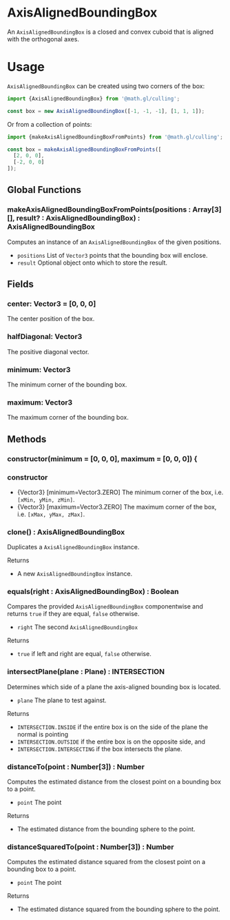 # AxisAlignedBoundingBox

An `AxisAlignedBoundingBox` is a closed and convex cuboid that is aligned with the orthogonal axes.

# Usage

`AxisAlignedBoundingBox` can be created using two corners of the box:

```js
import {AxisAlignedBoundingBox} from '@math.gl/culling';

const box = new AxisAlignedBoundingBox([-1, -1, -1], [1, 1, 1]);
```

Or from a collection of points:

```js
import {makeAxisAlignedBoundingBoxFromPoints} from '@math.gl/culling';

const box = makeAxisAlignedBoundingBoxFromPoints([
  [2, 0, 0],
  [-2, 0, 0]
]);
```

## Global Functions

### makeAxisAlignedBoundingBoxFromPoints(positions : Array[3][], result? : AxisAlignedBoundingBox) : AxisAlignedBoundingBox

Computes an instance of an `AxisAlignedBoundingBox` of the given positions.

- `positions` List of `Vector3` points that the bounding box will enclose.
- `result` Optional object onto which to store the result.

## Fields

### center: Vector3 = [0, 0, 0]

The center position of the box.

### halfDiagonal: Vector3

The positive diagonal vector.

### minimum: Vector3

The minimum corner of the bounding box.

### maximum: Vector3

The maximum corner of the bounding box.

## Methods

### constructor(minimum = [0, 0, 0], maximum = [0, 0, 0]) {

### constructor

- {Vector3} [minimum=Vector3.ZERO] The minimum corner of the box, i.e. `[xMin, yMin, zMin]`.
- {Vector3} [maximum=Vector3.ZERO] The maximum corner of the box, i.e. `[xMax, yMax, zMax]`.

### clone() : AxisAlignedBoundingBox

Duplicates a `AxisAlignedBoundingBox` instance.

Returns

- A new `AxisAlignedBoundingBox` instance.

### equals(right : AxisAlignedBoundingBox) : Boolean

Compares the provided `AxisAlignedBoundingBox` componentwise and returns `true` if they are equal, `false` otherwise.

- `right` The second `AxisAlignedBoundingBox`

Returns

- `true` if left and right are equal, `false` otherwise.

### intersectPlane(plane : Plane) : INTERSECTION

Determines which side of a plane the axis-aligned bounding box is located.

- `plane` The plane to test against.

Returns

- `INTERSECTION.INSIDE` if the entire box is on the side of the plane the normal is pointing
- `INTERSECTION.OUTSIDE` if the entire box is on the opposite side, and
- `INTERSECTION.INTERSECTING` if the box intersects the plane.

### distanceTo(point : Number[3]) : Number

Computes the estimated distance from the closest point on a bounding box to a point.

- `point` The point

Returns

- The estimated distance from the bounding sphere to the point.

### distanceSquaredTo(point : Number[3]) : Number

Computes the estimated distance squared from the closest point on a bounding box to a point.

- `point` The point

Returns

- The estimated distance squared from the bounding sphere to the point.
